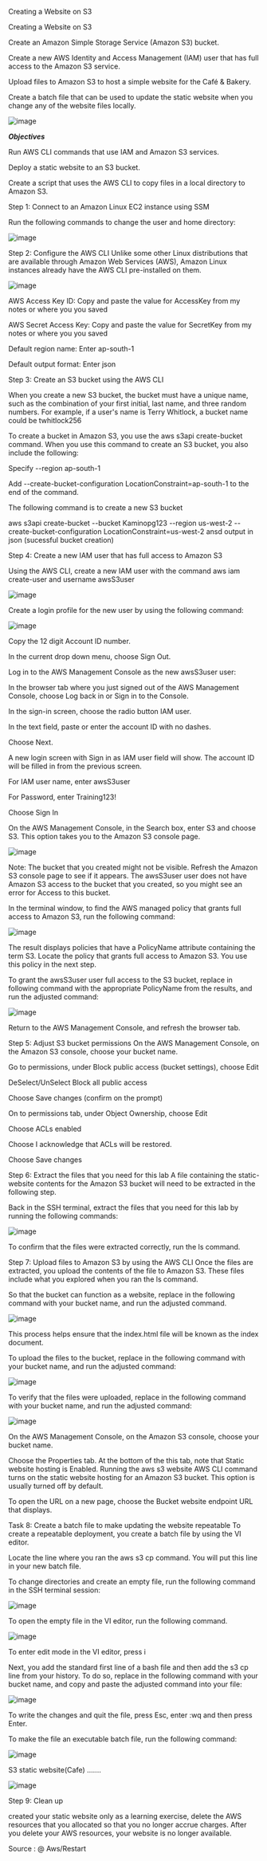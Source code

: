 Creating a Website on S3

Creating a Website on S3

Create an Amazon Simple Storage Service (Amazon S3) bucket.

Create a new AWS Identity and Access Management (IAM) user that has full access to the Amazon S3 service.

Upload files to Amazon S3 to host a simple website for the Café & Bakery.

Create a batch file that can be used to update the static website when you change any of the website files locally.

![image](https://github.com/AJAYKUMARREDDY7373/My-Training-Projects-Aws-/assets/154115376/05274e43-afee-424d-b2d9-99e0c6d61e71)

***Objectives***

Run AWS CLI commands that use IAM and Amazon S3 services.

Deploy a static website to an S3 bucket.

Create a script that uses the AWS CLI to copy files in a local directory to Amazon S3.

Step 1: Connect to an Amazon Linux EC2 instance using SSM

Run the following commands to change the user and home directory:

![image](https://github.com/AJAYKUMARREDDY7373/My-Training-Projects-Aws-/assets/154115376/8714e8e9-23ba-440c-9820-be9a20333895)

Step 2: Configure the AWS CLI Unlike some other Linux distributions that are available through Amazon Web Services (AWS), Amazon Linux instances already have the AWS CLI pre-installed on them.

![image](https://github.com/AJAYKUMARREDDY7373/My-Training-Projects-Aws-/assets/154115376/01ac127c-c007-4adc-a7bd-dd9214dc79b9)

AWS Access Key ID: Copy and paste the value for AccessKey from my notes or where you you saved

AWS Secret Access Key: Copy and paste the value for SecretKey from my notes or where you you saved

Default region name: Enter ap-south-1

Default output format: Enter json

Step 3: Create an S3 bucket using the AWS CLI

When you create a new S3 bucket, the bucket must have a unique name, such as the combination of your first initial, last name, and three random numbers. For example, if a user's name is Terry Whitlock, a bucket name could be twhitlock256

To create a bucket in Amazon S3, you use the aws s3api create-bucket command. When you use this command to create an S3 bucket, you also include the following:

Specify --region ap-south-1

Add --create-bucket-configuration LocationConstraint=ap-south-1 to the end of the command.

The following command is to create a new S3 bucket

aws s3api create-bucket --bucket Kaminopg123 --region us-west-2 --create-bucket-configuration LocationConstraint=us-west-2 ansd output in json (sucessful bucket creation)

Step 4: Create a new IAM user that has full access to Amazon S3

Using the AWS CLI, create a new IAM user with the command aws iam create-user and username awsS3user

![image](https://github.com/AJAYKUMARREDDY7373/My-Training-Projects-Aws-/assets/154115376/a9206932-2d7f-4d99-ab1c-2dfe259c4b3a)

Create a login profile for the new user by using the following command:

![image](https://github.com/AJAYKUMARREDDY7373/My-Training-Projects-Aws-/assets/154115376/1c084c25-a8c8-46f0-8636-db57321f8ee0)

Copy the 12 digit Account ID number.

In the current drop down menu, choose Sign Out.

Log in to the AWS Management Console as the new awsS3user user:

In the browser tab where you just signed out of the AWS Management Console, choose Log back in or Sign in to the Console.

In the sign-in screen, choose the radio button IAM user.

In the text field, paste or enter the account ID with no dashes.

Choose Next.

A new login screen with Sign in as IAM user field will show. The account ID will be filled in from the previous screen.

For IAM user name, enter awsS3user

For Password, enter Training123!

Choose Sign In

On the AWS Management Console, in the Search box, enter S3 and choose S3. This option takes you to the Amazon S3 console page.

![image](https://github.com/AJAYKUMARREDDY7373/My-Training-Projects-Aws-/assets/154115376/9a17c565-aecf-4cb3-b7ff-3eaadfc2083d)

Note: The bucket that you created might not be visible. Refresh the Amazon S3 console page to see if it appears. The awsS3user user does not have Amazon S3 access to the bucket that you created, so you might see an error for Access to this bucket.

In the terminal window, to find the AWS managed policy that grants full access to Amazon S3, run the following command:

![image](https://github.com/AJAYKUMARREDDY7373/My-Training-Projects-Aws-/assets/154115376/61a7b583-c530-400b-951b-113f415ee1a4)

The result displays policies that have a PolicyName attribute containing the term S3. Locate the policy that grants full access to Amazon S3. You use this policy in the next step.

To grant the awsS3user user full access to the S3 bucket, replace in following command with the appropriate PolicyName from the results, and run the adjusted command:

![image](https://github.com/AJAYKUMARREDDY7373/My-Training-Projects-Aws-/assets/154115376/5efbbf21-3ef7-4066-89e3-1f7e8f14bb90)

Return to the AWS Management Console, and refresh the browser tab.

Step 5: Adjust S3 bucket permissions On the AWS Management Console, on the Amazon S3 console, choose your bucket name.

Go to permissions, under Block public access (bucket settings), choose Edit

DeSelect/UnSelect Block all public access

Choose Save changes (confirm on the prompt)

On to permissions tab, under Object Ownership, choose Edit

Choose ACLs enabled

Choose I acknowledge that ACLs will be restored.

Choose Save changes

Step 6: Extract the files that you need for this lab A file containing the static-website contents for the Amazon S3 bucket will need to be extracted in the following step.

Back in the SSH terminal, extract the files that you need for this lab by running the following commands:

![image](https://github.com/AJAYKUMARREDDY7373/My-Training-Projects-Aws-/assets/154115376/bd9975e8-5e82-4400-9370-37426acac5b5)

To confirm that the files were extracted correctly, run the ls command.

Step 7: Upload files to Amazon S3 by using the AWS CLI Once the files are extracted, you upload the contents of the file to Amazon S3. These files include what you explored when you ran the ls command.

So that the bucket can function as a website, replace in the following command with your bucket name, and run the adjusted command.

![image](https://github.com/AJAYKUMARREDDY7373/My-Training-Projects-Aws-/assets/154115376/ac7b321f-55a4-45d5-a613-55352e1ac16f)

This process helps ensure that the index.html file will be known as the index document.

To upload the files to the bucket, replace in the following command with your bucket name, and run the adjusted command:

![image](https://github.com/AJAYKUMARREDDY7373/My-Training-Projects-Aws-/assets/154115376/6bfa94a8-3253-4e0d-8c08-3e20405e086c)

To verify that the files were uploaded, replace in the following command with your bucket name, and run the adjusted command:

![image](https://github.com/AJAYKUMARREDDY7373/My-Training-Projects-Aws-/assets/154115376/7aa133b1-01ed-4504-8b34-fe3f1cb1e7b6)

On the AWS Management Console, on the Amazon S3 console, choose your bucket name.

Choose the Properties tab. At the bottom of the this tab, note that Static website hosting is Enabled. Running the aws s3 website AWS CLI command turns on the static website hosting for an Amazon S3 bucket. This option is usually turned off by default.

To open the URL on a new page, choose the Bucket website endpoint URL that displays.

Task 8: Create a batch file to make updating the website repeatable To create a repeatable deployment, you create a batch file by using the VI editor.

Locate the line where you ran the aws s3 cp command. You will put this line in your new batch file.

To change directories and create an empty file, run the following command in the SSH terminal session:

![image](https://github.com/AJAYKUMARREDDY7373/My-Training-Projects-Aws-/assets/154115376/6bc3a75f-3141-4038-80ad-02feb89df796)

To open the empty file in the VI editor, run the following command.

![image](https://github.com/AJAYKUMARREDDY7373/My-Training-Projects-Aws-/assets/154115376/44a8954a-5ad6-451e-bb7b-95a1e9c3b442)

To enter edit mode in the VI editor, press i

Next, you add the standard first line of a bash file and then add the s3 cp line from your history. To do so, replace in the following command with your bucket name, and copy and paste the adjusted command into your file:

![image](https://github.com/AJAYKUMARREDDY7373/My-Training-Projects-Aws-/assets/154115376/9c48c8c3-b9a8-4821-8581-4803cc01d97e)

To write the changes and quit the file, press Esc, enter :wq and then press Enter.

To make the file an executable batch file, run the following command:

![image](https://github.com/AJAYKUMARREDDY7373/My-Training-Projects-Aws-/assets/154115376/206032de-f342-42c7-a141-e1bb1ac5077b)

S3 static website(Cafe) .......

![image](https://github.com/AJAYKUMARREDDY7373/My-Training-Projects-Aws-/assets/154115376/7640c14c-bab1-47c9-bd1d-4c92d98a5af9)

Step 9: Clean up

created your static website only as a learning exercise, delete the AWS resources that you allocated so that you no longer accrue charges. After you delete your AWS resources, your website is no longer available.

Source : @ Aws/Restart














